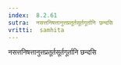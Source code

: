 ```yaml
---
index:  8.2.61
sutra:  नसत्तनिषत्तानुत्तप्रतूर्तसूर्तगूर्तानि छन्दसि
vritti:  samhita 
---
```


नसत्तनिषत्तानुत्तप्रतूर्तसूर्तगूर्तानि छन्दसि

